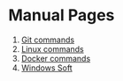 # Manual Pages

1. [Git commands](git-commands/index.md) 
2. [Linux commands](linux-commands/index.md)
3. [Docker commands](docker-commands/index.md)
4. [Windows Soft](windows-soft/index.md)